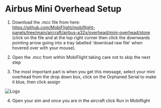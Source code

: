 
# Airbus Mini Overhead Setup

1. Download the .mcc file from here: https://github.com/MobiFlight/mobiflight-panels/tree/main/aircraft/airbus-a32x/overhead/mini-overhead/store (click on the file and at the top right corner then click the downwards pointing arrow going into a tray labelled 'download raw file' when hovered over with your mouse).

2.	Open the .mcc from within MobiFlight taking care not to skip the next step

3.	The most important part is when you get this message, select your mini overhead from the drop down box, click on the Orphaned Serial to make it blue, then click assign



![Logo](https://github.com/MobiFlight/mobiflight-panels/blob/main/aircraft/airbus-a32x/overhead/mini-overhead/store/mf.jpg?raw=true)

4.	Open your sim and once you are in the aircraft click Run in Mobiflight
